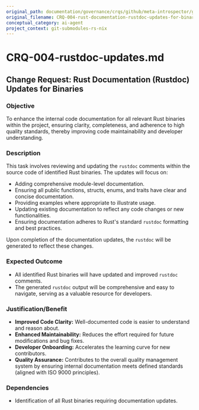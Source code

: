```yaml
---
original_path: documentation/governance/crqs/github/meta-introspector/git-submodules-rs-nix/docs/crq_standardized/CRQ-004-rust-documentation-rustdoc-updates-for-binaries.md
original_filename: CRQ-004-rust-documentation-rustdoc-updates-for-binaries.md
conceptual_category: ai-agent
project_context: git-submodules-rs-nix
---
```


# CRQ-004-rustdoc-updates.md

## Change Request: Rust Documentation (Rustdoc) Updates for Binaries

### Objective

To enhance the internal code documentation for all relevant Rust binaries within the project, ensuring clarity, completeness, and adherence to high quality standards, thereby improving code maintainability and developer understanding.

### Description

This task involves reviewing and updating the `rustdoc` comments within the source code of identified Rust binaries. The updates will focus on:

*   Adding comprehensive module-level documentation.
*   Ensuring all public functions, structs, enums, and traits have clear and concise documentation.
*   Providing examples where appropriate to illustrate usage.
*   Updating existing documentation to reflect any code changes or new functionalities.
*   Ensuring documentation adheres to Rust's standard `rustdoc` formatting and best practices.

Upon completion of the documentation updates, the `rustdoc` will be generated to reflect these changes.

### Expected Outcome

*   All identified Rust binaries will have updated and improved `rustdoc` comments.
*   The generated `rustdoc` output will be comprehensive and easy to navigate, serving as a valuable resource for developers.

### Justification/Benefit

*   **Improved Code Clarity:** Well-documented code is easier to understand and reason about.
*   **Enhanced Maintainability:** Reduces the effort required for future modifications and bug fixes.
*   **Developer Onboarding:** Accelerates the learning curve for new contributors.
*   **Quality Assurance:** Contributes to the overall quality management system by ensuring internal documentation meets defined standards (aligned with ISO 9000 principles).

### Dependencies

*   Identification of all Rust binaries requiring documentation updates.
